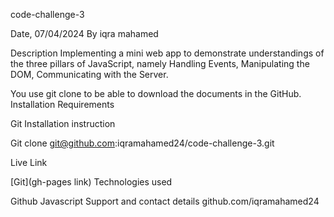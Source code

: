 code-challenge-3

Date, 07/04/2024
By iqra mahamed

Description
Implementing a mini web app to demonstrate understandings of the three pillars of JavaScript, namely Handling Events, Manipulating the DOM, Communicating with the Server.

You use git clone to be able to download the documents in the GitHub.
Installation Requirements

Git
Installation instruction

Git clone git@github.com:iqramahamed24/code-challenge-3.git

Live Link

[Git](gh-pages link)
Technologies used

Github Javascript
Support and contact details
github.com/iqramahamed24
